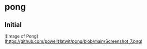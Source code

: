 # pong

## Initial
![Image of Pong] (https://github.com/powellt1atwit/pong/blob/main/Screenshot_7.png)
